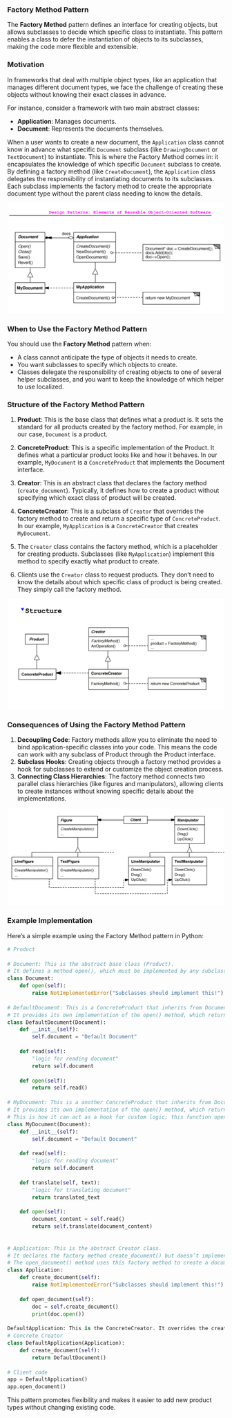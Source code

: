 ### Factory Method Pattern

The **Factory Method** pattern defines an interface for creating objects, 
but allows subclasses to decide which specific class to instantiate. 
This pattern enables a class to defer the instantiation of objects to its subclasses, making the code more flexible and extensible.



### **Motivation**
In frameworks that deal with multiple object types, 
like an application that manages different document types, we face the challenge of creating these objects without knowing their exact classes in advance. 

For instance, consider a framework with two main abstract classes:
- **Application**: Manages documents.
- **Document**: Represents the documents themselves.

When a user wants to create a new document, 
the `Application` class cannot know in advance what specific `Document` subclass (like `DrawingDocument` or `TextDocument`) to instantiate. 
This is where the Factory Method comes in: it encapsulates the knowledge of which specific `Document` subclass to create.
By defining a factory method (like `CreateDocument`), 
the `Application` class delegates the responsibility of instantiating documents to its subclasses. 
Each subclass implements the factory method to create the appropriate document type without the parent class needing to know the details.

![factory_example_1](./images/factory_1.png)


### **When to Use the Factory Method Pattern**
You should use the **Factory Method** pattern when:
- A class cannot anticipate the type of objects it needs to create.
- You want subclasses to specify which objects to create.
- Classes delegate the responsibility of creating objects to one of several helper subclasses, and you want to keep the knowledge of which helper to use localized.


### **Structure of the Factory Method Pattern**
1. **Product**: This is the base class that defines what a product is. It sets the standard for all products created by the factory method. For example, in our case, `Document` is a product.
2. **ConcreteProduct**: This is a specific implementation of the Product. It defines what a particular product looks like and how it behaves. In our example, `MyDocument` is a `ConcreteProduct` that implements the Document interface.
3. **Creator**: This is an abstract class that declares the factory method (`create_document`). Typically, it defines how to create a product without specifying which exact class of product will be created.
4. **ConcreteCreator**: This is a subclass of `Creator` that overrides the factory method to create and return a specific type of `ConcreteProduct`. In our example, `MyApplication` is a `ConcreteCreator` that creates `MyDocument`.
   
1. The `Creator` class contains the factory method, which is a placeholder for creating products. Subclasses (like `MyApplication`) implement this method to specify exactly what product to create.
2. Clients use the `Creator` class to request products. They don’t need to know the details about which specific class of product is being created. They simply call the factory method.

![factory_example_2](./images/factory_2.png)


### **Consequences of Using the Factory Method Pattern**
1. **Decoupling Code**: Factory methods allow you to eliminate the need to bind application-specific classes into your code. This means the code can work with any subclass of Product through the Product interface.
2. **Subclass Hooks**: Creating objects through a factory method provides a hook for subclasses to extend or customize the object creation process.
3. **Connecting Class Hierarchies**: The factory method connects two parallel class hierarchies (like figures and manipulators), allowing clients to create instances without knowing specific details about the implementations.

![factory_example_3](./images/factory_3.png)

### **Example Implementation**
Here’s a simple example using the Factory Method pattern in Python:
```python
# Product

# Document: This is the abstract base class (Product).
# It defines a method open(), which must be implemented by any subclass. If you try to call open() on Document directly, it raises an error.
class Document:
    def open(self):
        raise NotImplementedError("Subclasses should implement this!")

# DefaultDocument: This is a ConcreteProduct that inherits from Document.
# It provides its own implementation of the open() method, which returns a message indicating that the document is being opened.
class DefaultDocument(Document):
    def __init__(self):
        self.document = "Default Document"

    def read(self):
        "logic for reading document"
        return self.document

    def open(self):
        return self.read()

# MyDocument: This is a another ConcreteProduct that inherits from Document.
# It provides its own implementation of the open() method, which returns a message indicating that the document is being opened.
# This is how it can act as a hook for custom logic; this function opens the document by converting it to a different language
class MyDocument(Document):
    def __init__(self):
        self.document = "Default Document"

    def read(self):
        "logic for reading document"
        return self.document

    def translate(self, text):
        "logic for translating document"
        return translated_text

    def open(self):
        document_content = self.read()
        return self.translate(document_content)


# Application: This is the abstract Creator class.
# It declares the factory method create_document() but doesn’t implement it.
# The open_document() method uses this factory method to create a document and then calls the open() method on that document.
class Application:
    def create_document(self):
        raise NotImplementedError("Subclasses should implement this!")

    def open_document(self):
        doc = self.create_document()
        print(doc.open())

DefaultApplication: This is the ConcreteCreator. It overrides the create_document() method to create a Default instance.
# Concrete Creator
class DefaultApplication(Application):
    def create_document(self):
        return DefaultDocument()

# Client code
app = DefaultApplication()
app.open_document()
```

This pattern promotes flexibility and makes it easier to add new product types without changing existing code.
